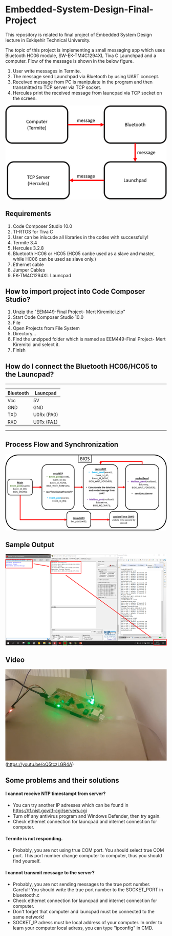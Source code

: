 # Embedded-System-Design-Final-Project

This repository is related to final project of Embedded System Design lecture in Eskişehir Technical University. 

The topic of this project is implementing a small messaging app which uses Bluetooth HC06 module, SW-EK-TM4C1294XL Tiva C Launchpad and a computer. Flow of the message is shown in the below figure. 
1. User write messages in Termite. 
1. The message send Launchpad via Bluetooth by using UART concept.
1. Received message from PC is manipulate in the program and then transmitted to TCP server via TCP socket.
1. Hercules print the received message from launcpad via TCP socket on the screen.

![alt text](https://github.com/MKiremitci/Embedded-System-Design-Final-Project/blob/main/flowMessage.png)

## Requirements
1. Code Composer Studio 10.0
1. TI-RTOS for Tiva C
1. User can be inlucude all libraries in the codes with successfully! 
1. Termite 3.4
1. Hercules 3.2.8
1. Bluetooth HC06 or HC05 (HC05 canbe used as a slave and master, while HC06 can be used as slave only.)
1. Ethernet cable 
1. Jumper Cables
1. EK-TM4C1294XL Launcpad


## How to import project into Code Composer Studio?
1. Unzip the "EEM449-Final Project- Mert Kiremitci.zip"
1. Start Code Composer Studio 10.0 
1. File
1. Open Projects from File System
1. Directory...
1. Find the unzipped folder which is named as EEM449-Final Project- Mert Kiremitci and select it.
1. Finish

## How do I connect the Bluetooth HC06/HC05 to the Launcpad?
-----------------------------
| Bluetooth   |  Launcpad   |
|-------------|-------------|
|   Vcc       |  5V         |
|   GND       |  GND        |
|   TXD       |  U0Rx (PA0) |
|   RXD       |  U0Tx (PA1) |
-----------------------------

## Process Flow and Synchronization
![alt text](Resim1.png)

## Sample Output
![alt text](sampleOutput.png)

## Video
![alt text](Adsız.png)(https://youtu.be/oQ5tczLGR4A)

## Some problems and their solutions
#### I cannot receive NTP timestampt from server? 
* You can try another IP adresses which can be found in https://tf.nist.gov/tf-cgi/servers.cgi
* Turn off any antivirus program and Windows Defender, then try again.
* Check ethernet connection for launcpad and internet connection for computer. 

#### Termite is not responding.
* Probably, you are not using true COM port. You should select true COM port. This port number change computer to computer, thus you should find yourself.

#### I cannot transmit message to the server? 
* Probably, you are not sending messages to the true port number. Careful! You should write the true port number to the SOCKET_PORT in blueetooth.c
* Check ethernet connection for launcpad and internet connection for computer. 
* Don't forget that computer and launcpad must be connected to the same network!
* SOCKET_IP adress must be local address of your computer. In order to learn your computer local adress, you can type "ipconfig" in CMD.

